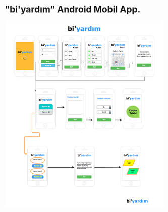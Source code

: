 <h1> "bi'yardım" Android Mobil App. </h1>

<p align="center">
  <img src = "https://github.com/ahmettersoz/biyardimApp/blob/master/biyardim_diagram.png"></img>
</p>
